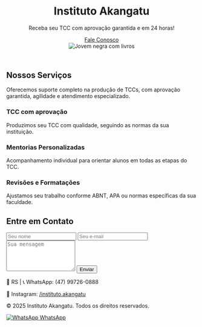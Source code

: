 <!DOCTYPE html>
<html lang="pt-BR">
<head>
  <meta charset="UTF-8" />
  <meta name="viewport" content="width=device-width, initial-scale=1" />
  <title>Instituto Akangatu</title>
  <script src="https://cdn.tailwindcss.com"></script>
</head>
<body class="bg-gradient-to-b from-purple-300 via-purple-500 to-blue-900 text-white">

  <!-- Hero Section -->
  <header class="py-12 px-6">
    <div class="max-w-7xl mx-auto flex flex-col-reverse md:flex-row items-center">
      <div class="md:w-1/2 mt-6 md:mt-0 text-center md:text-left">
        <h1 class="text-4xl font-bold mb-4">Instituto Akangatu</h1>
        <p class="text-lg mb-4">Receba seu TCC com aprovação garantida e em 24 horas!</p>
        <a href="#contato" class="inline-block bg-white text-purple-700 px-6 py-2 rounded-full font-semibold hover:bg-purple-100 transition">Fale Conosco</a>
      </div>
      <div class="md:w-1/2">
        <img src="https://images.unsplash.com/photo-1603570419883-7a9c94c8b5f8?auto=format&fit=crop&w=800&q=80" alt="Jovem negra com livros" class="rounded-xl shadow-lg">
      </div>
    </div>
  </header>

  <!-- Serviços -->
  <section class="py-16 px-6 max-w-6xl mx-auto">
    <h2 class="text-3xl font-bold text-center mb-6">Nossos Serviços</h2>
    <p class="text-center mb-10 max-w-2xl mx-auto text-lg text-white/90">Oferecemos suporte completo na produção de TCCs, com aprovação garantida, agilidade e atendimento especializado.</p>
    <div class="grid md:grid-cols-3 gap-6">
      <div class="bg-white/10 backdrop-blur p-6 rounded-lg border border-white/20 hover:shadow-md transition">
        <h3 class="text-xl font-semibold text-white mb-2">TCC com aprovação</h3>
        <p>Produzimos seu TCC com qualidade, seguindo as normas da sua instituição.</p>
      </div>
      <div class="bg-white/10 backdrop-blur p-6 rounded-lg border border-white/20 hover:shadow-md transition">
        <h3 class="text-xl font-semibold text-white mb-2">Mentorias Personalizadas</h3>
        <p>Acompanhamento individual para orientar alunos em todas as etapas do TCC.</p>
      </div>
      <div class="bg-white/10 backdrop-blur p-6 rounded-lg border border-white/20 hover:shadow-md transition">
        <h3 class="text-xl font-semibold text-white mb-2">Revisões e Formatações</h3>
        <p>Ajustamos seu trabalho conforme ABNT, APA ou normas específicas da sua faculdade.</p>
      </div>
    </div>
  </section>

  <!-- Contato -->
  <section id="contato" class="py-16 px-6 bg-white/10 backdrop-blur-lg border-t border-white/20">
    <div class="max-w-3xl mx-auto text-white">
      <h2 class="text-3xl font-bold mb-8 text-center">Entre em Contato</h2>
      <form action="#" method="POST" class="grid gap-6">
        <input type="text" name="nome" placeholder="Seu nome" required class="p-4 rounded-lg bg-white/20 border border-white/30 text-white placeholder-white/70">
        <input type="email" name="email" placeholder="Seu e-mail" required class="p-4 rounded-lg bg-white/20 border border-white/30 text-white placeholder-white/70">
        <textarea name="mensagem" placeholder="Sua mensagem" rows="5" required class="p-4 rounded-lg bg-white/20 border border-white/30 text-white placeholder-white/70"></textarea>
        <button type="submit" class="bg-white text-purple-800 font-semibold py-3 rounded-lg hover:bg-purple-100 transition">Enviar</button>
      </form>
    </div>
  </section>

  <!-- Rodapé -->
  <footer class="bg-white/10 text-white text-center py-6 border-t border-white/20">
    <p>📍 RS | 📞 WhatsApp: (47) 99726-0888</p>
    <p>📸 Instagram: <a href="https://www.instagram.com/instituto.akangatu" target="_blank" class="underline text-white">/instituto.akangatu</a></p>
    <p class="mt-2 text-sm text-white/70">&copy; 2025 Instituto Akangatu. Todos os direitos reservados.</p>
  </footer>

  <!-- Botão WhatsApp Flutuante -->
  <div class="fixed bottom-5 right-5 z-50">
    <a href="https://wa.me/5547997260888" target="_blank"
      class="bg-green-500 text-white px-4 py-3 rounded-full shadow-lg flex items-center gap-2 hover:bg-green-600 transition">
      <img src="https://cdn-icons-png.flaticon.com/512/124/124034.png" alt="WhatsApp" class="w-5 h-5">
      WhatsApp
    </a>
  </div>

</body>
</html>


